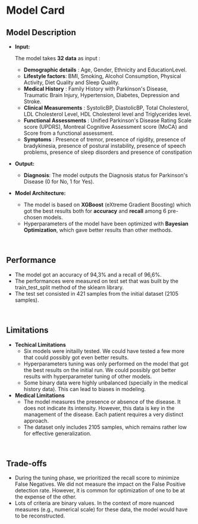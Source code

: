 # Model Card

## Model Description

- **Input:**

  The model takes <b>32 data</b> as input :

  - <b>Demographic details</b> : Age, Gender, Ethnicity and EducationLevel.
  - <b>Lifestyle factors</b>: BMI, Smoking, Alcohol Consumption, Physical Activity, Diet Quality and Sleep Quality.
  - <b>Medical History</b> : Family History with Parkinson's Disease, Traumatic Brain Injury, Hypertension, Diabetes, Depression and Stroke.
  - <b>Clinical Measurements</b> : SystolicBP, DiastolicBP, Total Cholesterol, LDL Cholesterol Level, HDL Cholesterol level and Triglycerides level.
  - <b>Functional Assessments</b> : Unified Parkinson's Disease Rating Scale score (UPDRS), Montreal Cognitive Assessment score (MoCA) and Score from a functional assessment.
  - <b>Symptoms</b> : Presence of tremor, presence of rigidity, presence of bradykinesia, presence of postural instability, presence of speech problems, presence of sleep disorders and presence of constipation 


- **Output:** 
  - <b>Diagnosis</b>: The model outputs the Diagnosis status for Parkinson's Disease (0 for No, 1 for Yes).

- **Model Architecture:** 
  - The model is based on <b>XGBoost</b> (eXtreme Gradient Boosting) which got the best results both for <b>accuracy</b> and <b>recall</b> among 6 pre-chosen models.
  - Hyperparameters of the model have been optimized with <b>Bayesian Optimization</b>, which gave better results than other methods.
 
<br>

## Performance
  - The model got an accuracy of 94,3% and a recall of 96,6%.
  - The performances were measured on test set that was built by the train_test_split method of the sklearn library.
  - The test set consisted in 421 samples from the initial dataset (2105 samples).

<br>

## Limitations
- <b>Techical Limitations</b> 
  - Six models were initailly tested. We could have tested a few more that could possibly got even better results. 
  - Hyperparameters tuning was only performed on the model that got the best results on the initial run. We could possibly got better results with hyperparameter tuning of other models. 
  - Some binary data were highly unbalanced (specially in the medical history data). This can lead to biases in modeling.
- <b>Medical Limitations</b> 
  - The model measures the presence or absence of the disease. It does not indicate its intensity. However, this data is key in the management of the disease. Each patient requires a very distinct approach.
  - The dataset only includes 2105 samples, which remains rather low for effective generalization.

<br>

## Trade-offs
  - During the tuning phase, we prioritized the recall score to minimize False Negatives. We did not measure the impact on the False Positive detection rate. However, it is common for optimization of one to be at the expense of the other.
  - Lots of criteria are binary values. In the context of more nuanced measures (e.g., numerical scale) for these data, the model would have to be reconstructed.
